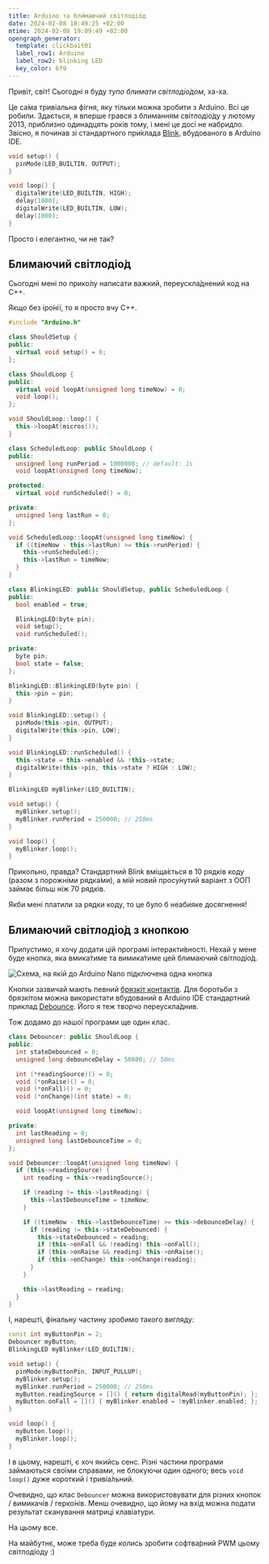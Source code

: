 ```yaml
---
title: Arduino та бли́маючий світлодіо́д
date: 2024-02-08 18:49:25 +02:00
mtime: 2024-02-08 19:09:49 +02:00
opengraph_generator:
  template: clickbait01
  label_row1: Arduino
  label_row2: blinking LED
  key_color: 6f9
---
```


Привіт, світ! Сьогодні я буду _тупо блимати світлодіо́дом_, ха-ха.

Це са́ма тривіальна фігня, яку тільки можна зробити з Arduino. Всі це робили. Здається, я вперше грався з блиманням світлодіо́ду у лютому 2013, приблизно одинадцять років тому, і мені це досі не набридло. Звісно, я починав зі стандартного при́клада [Blink][1], вбудованого в Arduino IDE.

```cpp
void setup() {
  pinMode(LED_BUILTIN, OUTPUT);
}

void loop() {
  digitalWrite(LED_BUILTIN, HIGH);
  delay(1000);
  digitalWrite(LED_BUILTIN, LOW);
  delay(1000);
}
```

Просто і елегантно, чи не так?


## Блимаючий світлодіо́д

Сьогодні мені по прико́лу написати важкий, переускла́днений код на C++.

Якщо без іро́нії, то я просто вчу C++.

```cpp
#include "Arduino.h"

class ShouldSetup {
public:
  virtual void setup() = 0;
};

class ShouldLoop {
public:
  virtual void loopAt(unsigned long timeNow) = 0;
  void loop();
};

void ShouldLoop::loop() {
  this->loopAt(micros());
}

class ScheduledLoop: public ShouldLoop {
public:
  unsigned long runPeriod = 1000000; // default: 1s
  void loopAt(unsigned long timeNow);

protected:
  virtual void runScheduled() = 0;

private:
  unsigned long lastRun = 0;
};

void ScheduledLoop::loopAt(unsigned long timeNow) {
  if ((timeNow - this->lastRun) >= this->runPeriod) {
    this->runScheduled();
    this->lastRun = timeNow;
  }
}

class BlinkingLED: public ShouldSetup, public ScheduledLoop {
public:
  bool enabled = true;

  BlinkingLED(byte pin);
  void setup();
  void runScheduled();

private:
  byte pin;
  bool state = false;
};

BlinkingLED::BlinkingLED(byte pin) {
  this->pin = pin;
}

void BlinkingLED::setup() {
  pinMode(this->pin, OUTPUT);
  digitalWrite(this->pin, LOW);
}

void BlinkingLED::runScheduled() {
  this->state = this->enabled && !this->state;
  digitalWrite(this->pin, this->state ? HIGH : LOW);
}

BlinkingLED myBlinker(LED_BUILTIN);

void setup() {
  myBlinker.setup();
  myBlinker.runPeriod = 250000; // 250ms
}

void loop() {
  myBlinker.loop();
}
```

Прикольно, правда? Стандартний Blink вміща́ється в 10 рядків коду (разом з порожніми рядка́ми), а мій новий просу́нутий варіант з <abbr>ООП</abbr> займає більш ніж 70 рядків.

Якби мені платили за рядки коду, то це було б неабияке досягнення!


## Блимаючий світлодіо́д з кнопкою

Припустимо, я хочу додати цій програмі інтеракти́вності. Нехай у мене буде кнопка, яка вмика́тиме та вимика́тиме цей блимаючий світлодіо́д.

![Схема, на якій до Arduino Nano підключена одна кнопка](/uploads/just_a_button.png)

Кнопки зазвичай мають певний [брязкіт контактів][2]. Для боротьби з брязкітом можна використати вбудований в Arduino IDE стандартний приклад [Debounce][3]. Його я теж творчо переускла́днив.

Тож додамо до нашої програми ще один клас.

```cpp
class Debouncer: public ShouldLoop {
public:
  int stateDebounced = 0;
  unsigned long debounceDelay = 50000; // 50ms

  int (*readingSource)() = 0;
  void (*onRaise)() = 0;
  void (*onFall)() = 0;
  void (*onChange)(int state) = 0;

  void loopAt(unsigned long timeNow);

private:
  int lastReading = 0;
  unsigned long lastDebounceTime = 0;
};

void Debouncer::loopAt(unsigned long timeNow) {
  if (this->readingSource) {
    int reading = this->readingSource();

    if (reading != this->lastReading) {
      this->lastDebounceTime = timeNow;
    }

    if ((timeNow - this->lastDebounceTime) >= this->debounceDelay) {
      if (reading != this->stateDebounced) {
        this->stateDebounced = reading;
        if (this->onFall && !reading) this->onFall();
        if (this->onRaise && reading) this->onRaise();
        if (this->onChange) this->onChange(reading);
      }
    }

    this->lastReading = reading;
  }
}
```

І, нарешті, фінальну частину зробимо такого вигляду:

```cpp
const int myButtonPin = 2;
Debouncer myButton;
BlinkingLED myBlinker(LED_BUILTIN);

void setup() {
  pinMode(myButtonPin, INPUT_PULLUP);
  myBlinker.setup();
  myBlinker.runPeriod = 250000; // 250ms
  myButton.readingSource = []() { return digitalRead(myButtonPin); };
  myButton.onFall = []() { myBlinker.enabled = !myBlinker.enabled; };
}

void loop() {
  myButton.loop();
  myBlinker.loop();
}
```

І в цьому, нарешті, є хоч якийсь сенс. Різні частини програми займаються своїми справами, не блокуючи один одного; весь `void loop()` дуже короткий і тривіа́льний.

Очевидно, що клас `Debouncer` можна використовувати для різних кнопок / вимикачів / герко́нів. Менш очевидно, що йому на вхід можна подати результат сканування матриці клавіатури.

На цьому все.

На майбутнє, може треба буде колись зробити софтва́рний <abbr>PWM</abbr> цьому світлодіоду :)

[1]: https://docs.arduino.cc/built-in-examples/basics/Blink/
[2]: https://uk.wikipedia.org/wiki/%D0%91%D1%80%D1%8F%D0%B7%D0%BA%D1%96%D1%82_%D0%BA%D0%BE%D0%BD%D1%82%D0%B0%D0%BA%D1%82%D1%96%D0%B2
[3]: https://docs.arduino.cc/built-in-examples/digital/Debounce/
